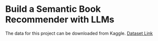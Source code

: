 # Build a Semantic Book Recommender with LLMs

The data for this project can be downloaded from Kaggle. [Dataset Link](https://www.kaggle.com/datasets/dylanjcastillo/7k-books-with-metadata)